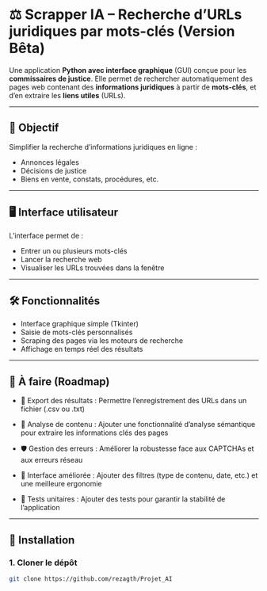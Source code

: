 # ⚖️ Scrapper IA – Recherche d’URLs juridiques par mots-clés (Version Bêta)

Une application **Python avec interface graphique** (GUI) conçue pour les **commissaires de justice**. Elle permet de rechercher automatiquement des pages web contenant des **informations juridiques** à partir de **mots-clés**, et d’en extraire les **liens utiles** (URLs).

---

## 🎯 Objectif

Simplifier la recherche d’informations juridiques en ligne :
- Annonces légales
- Décisions de justice
- Biens en vente, constats, procédures, etc.

---

## 🖥️ Interface utilisateur

L’interface permet de :
- Entrer un ou plusieurs mots-clés
- Lancer la recherche web
- Visualiser les URLs trouvées dans la fenêtre


---

## 🛠️ Fonctionnalités

- Interface graphique simple (Tkinter)
- Saisie de mots-clés personnalisés
- Scraping des pages via les moteurs de recherche
- Affichage en temps réel des résultats

---

## 📝 À faire (Roadmap)

- 📂 Export des résultats : Permettre l’enregistrement des URLs dans un fichier (.csv ou .txt)

- 🧠 Analyse de contenu : Ajouter une fonctionnalité d’analyse sémantique pour extraire les informations clés des pages

- 🛡️ Gestion des erreurs : Améliorer la robustesse face aux CAPTCHAs et aux erreurs réseau

- 🧩 Interface améliorée : Ajouter des filtres (type de contenu, date, etc.) et une meilleure ergonomie

- 🧪 Tests unitaires : Ajouter des tests pour garantir la stabilité de l’application
---

## 🚀 Installation

### 1. Cloner le dépôt
```bash
git clone https://github.com/rezagth/Projet_AI
